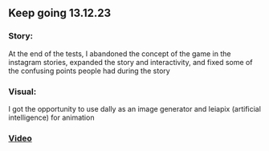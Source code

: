 ## Keep going 13.12.23

### Story: 

At the end of the tests, I abandoned the concept of the game in the instagram stories, expanded the story and interactivity, and fixed some of the confusing points people had during the story

### Visual: 

I got the opportunity to use dally as an image generator and leiapix (artificial intelligence) for animation

### <a href="https://www.tumblr.com/thesis-blog-mariia-gulkova/737038730802626560/draft131223?source=share">Video</a>

